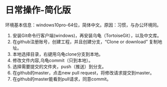 # 日常操作-简化版
环境基本信息：windows10pro-64位，简体中文。原因：习惯，与办公环境同。
1. 安装Git命令行客户端(windows)，再安装乌龟（TortoiseGit），以及中文库。
2. 在github注册账号，创建工程，并且创建分支，“Clone or download” 复制地址。
3. 本地选择目录，右键用乌龟clone分支到本地。
4. 修改文件内容,乌龟commit（只到本地）。
5. 选择需要提交的文件夹，push（推送）到分支。
6. 在github的master，点击new pull request，将修改请求提交到master。
7. 在github的master能看到pull请求，同意commit。
